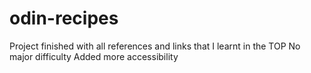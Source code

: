 # odin-recipes
Project finished with all references and links that I learnt in the TOP
No major difficulty
Added more accessibility

